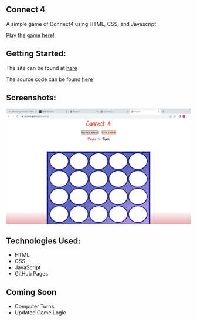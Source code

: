 ## Connect 4 <br>

A simple game of Connect4 using HTML, CSS, and Javascript <br>

<a href="https://achasek.github.io/Connect4/">Play the game here!</a>


## Getting Started:
The site can be found at <a href="https://sometrails96.herokuapp.com/">here</a>


The source code can be found <a href="https://github.com/achasek/sometrails">here</a>


## Screenshots:

<img src="./screenshot/ss1.png" width="900">

## Technologies Used:
- HTML
- CSS
- JavaScript
- GitHub Pages

## Coming Soon
- Computer Turns
- Updated Game Logic
